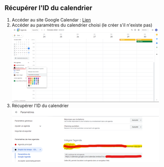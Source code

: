 ## Récupérer l'ID du calendrier
1. Accéder au site Google Calendar : [Lien](https://calendar.google.com/)
2. Accéder au paramètres du calendrier choisi (le créer s'il n'existe pas)
![Calendrier - 1](assets/calendarid1.png?raw=true "Payload du token")
3. Récupérer l'ID du calendrier
![Calendrier - 2](assets/calendarid2.png?raw=true "Payload du token")

